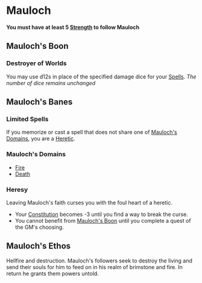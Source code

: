 # Mauloch

**You must have at least 5 [Strength](../../../Player%20Characters/Chosen%20Statistics/Strength.md) to follow Mauloch**

## Mauloch's Boon

### Destroyer of Worlds

You may use d12s in place of the specified damage dice for your [Spells](../../Spellcasting/Spells.md).
*The number of dice remains unchanged*

## Mauloch's Banes

### Limited Spells

If you memorize or cast a spell that does not share one of [Mauloch's Domains](#Mauloch's%20Domains), you are a [Heretic](#Heresy).

### Mauloch's Domains

- [Fire](../../Spell%20Domains/Fire.md)
- [Death](../../Spell%20Domains/Death.md)

### Heresy

Leaving Mauloch's faith curses you with the foul heart of a heretic.

- Your [Constitution](../../../../Player%20Characters/Chosen%20Statistics/Constitution.md) becomes -3 until you find a way to break the curse.
- You cannot benefit from [Mauloch's Boon](#Mauloch's%20Boon) until you complete a quest of the GM's choosing.

## Mauloch's Ethos

Hellfire and destruction. Mauloch's followers seek to destroy the living and send their souls for him to feed on in his realm of brimstone and fire. In return he grants them powers untold.
